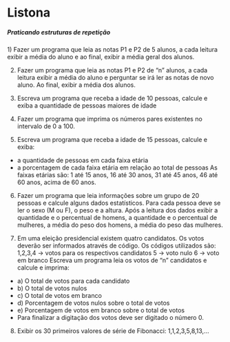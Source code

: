 <h1>Listona</h1>
<h5>Praticando estruturas de repetição</h5>
1) Fazer um programa que leia as notas P1 e P2 de 5 alunos, a cada leitura exibir a média
do aluno e ao final, exibir a média geral dos alunos.

2) Fazer um programa que leia as notas P1 e P2 de “n” alunos, a cada leitura exibir a
média do aluno e perguntar se irá ler as notas de novo aluno. Ao final, exibir a média
dos alunos.

3) Escreva um programa que receba a idade de 10 pessoas, calcule e exiba a quantidade
de pessoas maiores de idade

4) Fazer um programa que imprima os números pares existentes no intervalo de 0 a 100.

5) Escreva um programa que receba a idade de 15 pessoas, calcule e exiba:
- a quantidade de pessoas em cada faixa etária
- a porcentagem de cada faixa etária em relação ao total de pessoas
As faixas etárias são: 1 até 15 anos, 16 até 30 anos, 31 até 45 anos, 46 até 60 anos,
acima de 60 anos.

6) Fazer um programa que leia informações sobre um grupo de 20 pessoas e calcule
alguns dados estatísticos. Para cada pessoa deve se ler o sexo (M ou F), o peso e a
altura. Após a leitura dos dados exibir a quantidade e o percentual de homens, a
quantidade e o percentual de mulheres, a média do peso dos homens, a média do
peso das mulheres.

7) Em uma eleição presidencial existem quatro candidatos. Os votos deverão ser
informados através de código. Os códigos utilizados são:
1,2,3,4 → votos para os respectivos candidatos
5 → voto nulo
6 → voto em branco
Escreva um programa leia os votos de “n” candidatos e calcule e imprima:
- a) O total de votos para cada candidato
- b) O total de votos nulos
- c) O total de votos em branco
- d) Porcentagem de votos nulos sobre o total de votos
- e) Porcentagem de votos em branco sobre o total de votos
- Para finalizar a digitação dos votos deve ser digitado o número 0.

8) Exibir os 30 primeiros valores de série de Fibonacci: 1,1,2,3,5,8,13,...
